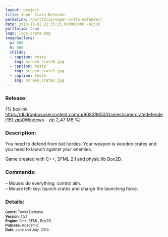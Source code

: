 ```yaml
---
layout: project
title: Super Crate Defender
permalink: /portfolio/super-crate-defender/
date: 2013-11-02 22:35:25.000000000 -02:00
portfolio: true
logo: logo_crate.png
imageGallery:
  w: 800
  h: 600
  childs:
  - caption: teste
    img: screen_crate0.jpg
  - caption: teste
    img: screen_crate1.jpg
  - caption: teste
    img: screen_crate2.jpg
---
```


 <span/>

### Release:

{% boxlink https://dl.dropboxusercontent.com/u/90839850/Games/supercratedefender151.zip\0Windows - zip 2,47 MB %}

### Description:

You need to defend  from bat hordes. Your weapon is wooden crates and you need to launch against your enemies.

Game created with C++, SFML 2.1 and physic lib Box2D.

### Commands:

– Mouse: do everything. control aim.<br>
– Mouse left-key: launch crates and charge the launching force.<br>

### Details:
<p style="font-size:0.8em">
<strong>Genre:</strong> Tower Defense.<br>
<strong>Version:</strong> 1.5.1<br>
<strong>Engine:</strong> C++, SFML, Box2D<br>
<strong>Purpose:</strong> Academic.<br>
<strong>Date:</strong> June and July, 2014.<br>
</p>
